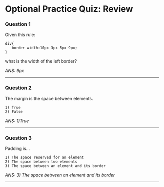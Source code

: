 # Optional Practice Quiz: Review

### Question 1
Given this rule:

    div{
       border-width:10px 3px 5px 9px;
    }

what is the width of the left border?

_ANS: 9px_<hr>

### Question 2
The margin is the space between elements.

    1) True
    2) False

_ANS: 1)True_<hr>

### Question 3
Padding is...

    1) The space reserved for an element
    2) The space between two elements
    3) The space between an element and its border

_ANS: 3) The space between an element and its border_<hr>
